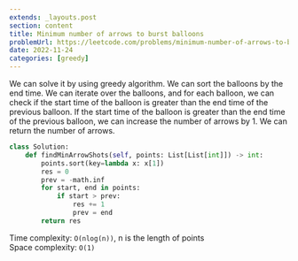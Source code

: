 ```yaml
---
extends: _layouts.post
section: content
title: Minimum number of arrows to burst balloons
problemUrl: https://leetcode.com/problems/minimum-number-of-arrows-to-burst-balloons/
date: 2022-11-24
categories: [greedy]
---
```


We can solve it by using greedy algorithm. We can sort the balloons by the end time. We can iterate over the balloons, and for each balloon, we can check if the start time of the balloon is greater than the end time of the previous balloon. If the start time of the balloon is greater than the end time of the previous balloon, we can increase the number of arrows by 1. We can return the number of arrows.

```python
class Solution:
    def findMinArrowShots(self, points: List[List[int]]) -> int:
        points.sort(key=lambda x: x[1])
        res = 0
        prev = -math.inf
        for start, end in points:
            if start > prev:
                res += 1
                prev = end
        return res
```

Time complexity: `O(nlog(n))`, n is the length of points <br/>
Space complexity: `O(1)`
